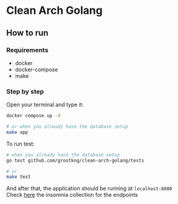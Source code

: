 # Clean Arch Golang

## How to run

### Requirements
* docker
* docker-compose
* make

### Step by step
Open your terminal and type it:
```sh
docker compose up -d

# or when you already have the database setup
make app
```

To run test:
```sh
# when you already have the database setup
go test github.com/grootkng/clean-arch-golang/tests 

# or
make test
```

And after that, the application should be running at `localhost:8080`  
Check [here](./docs/insomnia-collection) the insomnia collection for the endpoints